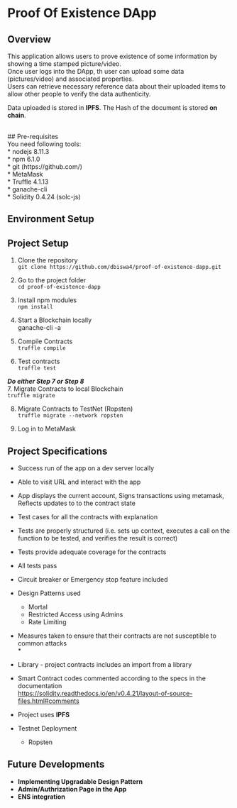 # Proof Of Existence DApp

## Overview
This application allows users to prove existence of some information by showing a time stamped picture/video. <br />
Once user logs into the DApp, th user can upload some data (pictures/video) and associated properties. <br />
Users can retrieve necessary reference data about their uploaded items to allow other people to verify the data authenticity. <br />

Data uploaded is stored in **IPFS**. The Hash of the document is stored **on chain**.

<br />
## Pre-requisites
<br />
You need following tools: <br />
* nodejs 8.11.3 <br />
* npm 6.1.0 <br />
* git (https://github.com/) <br />
* MetaMask <br />
* Truffle 4.1.13 <br />
* ganache-cli <br />
* Solidity 0.4.24 (solc-js)

## Environment Setup


## Project Setup

1. Clone the repository <br />
```git clone https://github.com/dbiswa4/proof-of-existence-dapp.git```

2. Go to the project folder <br />
```cd proof-of-existence-dapp```

3. Install npm modules <br />
```npm install```

4. Start a Blockchain locally <br />
ganache-cli -a

5. Compile Contracts <br />
```truffle compile```

6. Test contracts <br />
```truffle test```

_**Do either Step 7 or Step 8**_ <br />
7. Migrate Contracts to local Blockchain <br />
```truffle migrate```

8. Migrate Contracts to TestNet (Ropsten) <br />
```truffle migrate --network ropsten```

9. Log in to MetaMask <br />


## Project Specifications
* Success run of the app on a dev server locally <br />
* Able to visit URL and interact with the app <br />
* App displays the current account, Signs transactions using metamask, Reflects updates to to the contract state <br />
* Test cases for all the contracts with explanation <br />
* Tests are properly structured (i.e. sets up context, executes a call on  the function to be tested, and verifies the result is correct) <br />
* Tests provide adequate coverage for the contracts <br />
* All tests pass <br />

* Circuit breaker or Emergency stop feature included <br />
* Design Patterns used <br />
    * Mortal <br />
    * Restricted Access using Admins <br />
    * Rate Limiting <br />

* Measures taken to ensure that their contracts are not susceptible to common attacks <br />
    * 

* Library - project contracts includes an import from a library <br />
* Smart Contract codes commented according to the specs in the documentation <br /> https://solidity.readthedocs.io/en/v0.4.21/layout-of-source-files.html#comments

* Project uses **IPFS** <br />
* Testnet Deployment <br />
    * Ropsten <br />

## Future Developments
* **Implementing Upgradable Design Pattern**
* **Admin/Authrization Page in the App**
* **ENS integration**

